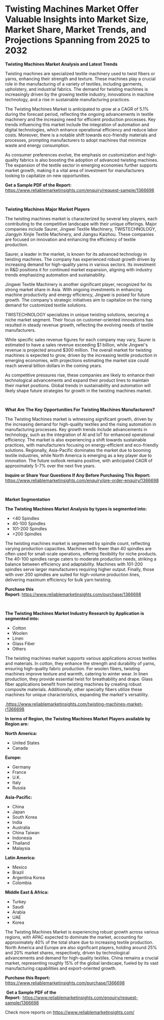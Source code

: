 <p><h1>Twisting Machines Market Offer Valuable Insights into Market Size, Market Share, Market Trends, and Projections Spanning from 2025 to 2032</h1></p><p><strong>Twisting Machines Market Analysis and Latest Trends</strong></p>
<p><p>Twisting machines are specialized textile machinery used to twist fibers or yarns, enhancing their strength and texture. These machines play a crucial role in the manufacturing of a variety of textiles, including garments, upholstery, and industrial fabrics. The demand for twisting machines is increasingly driven by the growing textile industry, innovations in machine technology, and a rise in sustainable manufacturing practices.</p><p>The Twisting Machines Market is anticipated to grow at a CAGR of 5.1% during the forecast period, reflecting the ongoing advancements in textile machinery and the increasing need for efficient production processes. Key trends influencing this market include the integration of automation and digital technologies, which enhance operational efficiency and reduce labor costs. Moreover, there is a notable shift towards eco-friendly materials and processes, prompting manufacturers to adopt machines that minimize waste and energy consumption.</p><p>As consumer preferences evolve, the emphasis on customization and high-quality fabrics is also boosting the adoption of advanced twisting machines. The expansion of the textile sector in emerging economies further supports market growth, making it a vital area of investment for manufacturers looking to capitalize on new opportunities.</p></p>
<p><strong>Get a Sample PDF of the Report:&nbsp;</strong> <a href="https://www.reliablemarketinsights.com/enquiry/request-sample/1366698?utm_campaign=3114&utm_medium=2&utm_source=Github&utm_content=ia&utm_term=22032025&utm_id=twisting-machines">https://www.reliablemarketinsights.com/enquiry/request-sample/1366698</a></p>
<p>&nbsp;</p>
<p><strong>Twisting Machines Major Market Players</strong></p>
<p><p>The twisting machines market is characterized by several key players, each contributing to the competitive landscape with their unique offerings. Major companies include Saurer, Jingwei Textile Machinery, TWISTECHNOLOGY, Jiangyin Xinjie Textile Machinery, and Jiangsu Kaizhou. These companies are focused on innovation and enhancing the efficiency of textile production.</p><p>Saurer, a leader in the market, is known for its advanced technology in twisting machines. The company has experienced robust growth driven by increasing demand for high-quality yarns in various sectors. Its investment in R&D positions it for continued market expansion, aligning with industry trends emphasizing automation and sustainability.</p><p>Jingwei Textile Machinery is another significant player, recognized for its strong market share in Asia. With ongoing investments in enhancing machine productivity and energy efficiency, Jingwei is poised for future growth. The company's strategic initiatives aim to capitalize on the rising demand for customized textile solutions.</p><p>TWISTECHNOLOGY specializes in unique twisting solutions, securing a niche market segment. Their focus on customer-oriented innovations has resulted in steady revenue growth, reflecting the evolving needs of textile manufacturers.</p><p>While specific sales revenue figures for each company may vary, Saurer is estimated to have a sales revenue exceeding $1 billion, while Jingwei's revenue is projected around $300 million. The overall market for twisting machines is expected to grow, driven by the increasing textile production in emerging economies, with projections estimating the market size could reach several billion dollars in the coming years.</p><p>As competitive pressures rise, these companies are likely to enhance their technological advancements and expand their product lines to maintain their market positions. Global trends in sustainability and automation will likely shape future strategies for growth in the twisting machines market.</p></p>
<p>&nbsp;</p>
<p><strong>What Are The Key Opportunities For Twisting Machines Manufacturers?</strong></p>
<p><p>The Twisting Machines market is witnessing significant growth, driven by the increasing demand for high-quality textiles and the rising automation in manufacturing processes. Key growth trends include advancements in technology, such as the integration of AI and IoT for enhanced operational efficiency. The market is also experiencing a shift towards sustainable practices, with manufacturers focusing on energy-efficient and eco-friendly solutions. Regionally, Asia-Pacific dominates the market due to booming textile industries, while North America is emerging as a key player due to innovation. The future outlook remains positive, with anticipated CAGR of approximately 5-7% over the next five years.</p></p>
<p><strong>Inquire or Share Your Questions If Any Before Purchasing This Report:</strong> <a href="https://www.reliablemarketinsights.com/enquiry/pre-order-enquiry/1366698?utm_campaign=3114&utm_medium=2&utm_source=Github&utm_content=ia&utm_term=22032025&utm_id=twisting-machines">https://www.reliablemarketinsights.com/enquiry/pre-order-enquiry/1366698</a></p>
<p>&nbsp;</p>
<p><strong>Market Segmentation</strong></p>
<p><strong>The Twisting Machines Market Analysis by types is segmented into:</strong></p>
<p><ul><li><40 Spindles</li><li>40-100 Spindles</li><li>101-200 Spindles</li><li>>200 Spindles</li></ul></p>
<p><p>The twisting machines market is segmented by spindle count, reflecting varying production capacities. Machines with fewer than 40 spindles are often used for small-scale operations, offering flexibility for niche products. The 40-100 spindles range caters to moderate production needs, striking a balance between efficiency and adaptability. Machines with 101-200 spindles serve larger manufacturers requiring higher output. Finally, those with over 200 spindles are suited for high-volume production lines, delivering maximum efficiency for bulk yarn twisting.</p></p>
<p><strong>Purchase this Report:&nbsp;</strong><a href="https://www.reliablemarketinsights.com/purchase/1366698?utm_campaign=3114&utm_medium=2&utm_source=Github&utm_content=ia&utm_term=22032025&utm_id=twisting-machines">https://www.reliablemarketinsights.com/purchase/1366698</a></p>
<p>&nbsp;</p>
<p><strong>The Twisting Machines Market Industry Research by Application is segmented into:</strong></p>
<p><ul><li>Cotton</li><li>Woolen</li><li>Linen</li><li>Glass Fiber</li><li>Others</li></ul></p>
<p><p>The twisting machines market supports various applications across textiles and materials. In cotton, they enhance the strength and durability of yarns, ensuring high-quality fabric production. For woolen fibers, twisting machines improve texture and warmth, catering to winter wear. In linen production, they provide essential twist for breathability and drape. Glass fiber applications benefit from twisting machines by creating robust composite materials. Additionally, other specialty fibers utilize these machines for unique characteristics, expanding the market's versatility.</p></p>
<p><a href="https://www.reliablemarketinsights.com/twisting-machines-market-r1366698?utm_campaign=3114&utm_medium=2&utm_source=Github&utm_content=ia&utm_term=22032025&utm_id=twisting-machines">&nbsp;https://www.reliablemarketinsights.com/twisting-machines-market-r1366698</a></p>
<p><strong>In terms of Region, the Twisting Machines Market Players available by Region are:</strong></p>
<p>
    <p> <strong> North America: </strong>
        <ul>
            <li>United States</li>
            <li>Canada</li>
        </ul>
        </p> 
    <p> <strong> Europe: </strong>
        <ul>
            <li>Germany</li>
            <li>France</li>
            <li>U.K.</li>
            <li>Italy</li>
            <li>Russia</li>
        </ul>
        </p> 
    <p> <strong> Asia-Pacific: </strong>
        <ul>
            <li>China</li>
            <li>Japan</li>
            <li>South Korea</li>
            <li>India</li>
            <li>Australia</li>
            <li>China Taiwan</li>
            <li>Indonesia</li>
            <li>Thailand</li>
            <li>Malaysia</li>
        </ul>
        </p> 
    <p> <strong> Latin America: </strong>
        <ul>
            <li>Mexico</li>
            <li>Brazil</li>
            <li>Argentina Korea</li>
            <li>Colombia</li>
        </ul>
        </p> 
    <p> <strong> Middle East & Africa: </strong>
        <ul>
            <li>Turkey</li>
            <li>Saudi</li>
            <li>Arabia</li>
            <li>UAE</li>
            <li>Korea</li>
        </ul>
    </p>
    </p>
<p><p>The Twisting Machines Market is experiencing robust growth across various regions, with APAC expected to dominate the market, accounting for approximately 40% of the total share due to increasing textile production. North America and Europe are also significant players, holding around 25% and 20% market shares, respectively, driven by technological advancements and demand for high-quality textiles. China remains a crucial market, representing roughly 15% of the global landscape, fueled by its vast manufacturing capabilities and export-oriented growth.</p></p>
<p><strong>Purchase this Report: </strong><a href="https://www.reliablemarketinsights.com/purchase/1366698?utm_campaign=3114&utm_medium=2&utm_source=Github&utm_content=ia&utm_term=22032025&utm_id=twisting-machines">https://www.reliablemarketinsights.com/purchase/1366698</a></p>
<p>&nbsp;<strong>Get a Sample PDF of the Report:&nbsp;&nbsp;</strong><a href="https://www.reliablemarketinsights.com/enquiry/request-sample/1366698?utm_campaign=3114&utm_medium=2&utm_source=Github&utm_content=ia&utm_term=22032025&utm_id=twisting-machines">https://www.reliablemarketinsights.com/enquiry/request-sample/1366698</a></p>
<p><strong></strong></p>
<p>Check more reports on <a href="https://www.reliablemarketinsights.com/?utm_campaign=3114&utm_medium=2&utm_source=Github&utm_content=ia&utm_term=22032025&utm_id=twisting-machines">https://www.reliablemarketinsights.com/</a></p>
